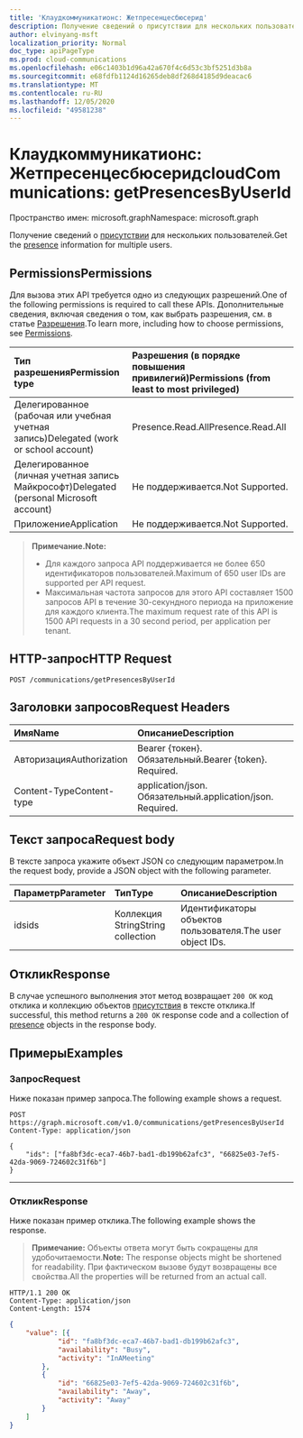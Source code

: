 ```yaml
---
title: 'Клаудкоммуникатионс: Жетпресенцесбюсерид'
description: Получение сведений о присутствии для нескольких пользователей.
author: elvinyang-msft
localization_priority: Normal
doc_type: apiPageType
ms.prod: cloud-communications
ms.openlocfilehash: e06c1403b1d96a42a670f4c6d53c3bf5251d3b8a
ms.sourcegitcommit: e68fdfb1124d16265deb8df268d4185d9deacac6
ms.translationtype: MT
ms.contentlocale: ru-RU
ms.lasthandoff: 12/05/2020
ms.locfileid: "49581238"
---
```

# <a name="cloudcommunications-getpresencesbyuserid"></a><span data-ttu-id="04b8e-103">Клаудкоммуникатионс: Жетпресенцесбюсерид</span><span class="sxs-lookup"><span data-stu-id="04b8e-103">cloudCommunications: getPresencesByUserId</span></span>

<span data-ttu-id="04b8e-104">Пространство имен: microsoft.graph</span><span class="sxs-lookup"><span data-stu-id="04b8e-104">Namespace: microsoft.graph</span></span>

<span data-ttu-id="04b8e-105">Получение сведений о [присутствии](../resources/presence.md) для нескольких пользователей.</span><span class="sxs-lookup"><span data-stu-id="04b8e-105">Get the [presence](../resources/presence.md) information for multiple users.</span></span>

## <a name="permissions"></a><span data-ttu-id="04b8e-106">Permissions</span><span class="sxs-lookup"><span data-stu-id="04b8e-106">Permissions</span></span>
<span data-ttu-id="04b8e-107">Для вызова этих API требуется одно из следующих разрешений.</span><span class="sxs-lookup"><span data-stu-id="04b8e-107">One of the following permissions is required to call these APIs.</span></span> <span data-ttu-id="04b8e-108">Дополнительные сведения, включая сведения о том, как выбрать разрешения, см. в статье [Разрешения](/graph/permissions-reference).</span><span class="sxs-lookup"><span data-stu-id="04b8e-108">To learn more, including how to choose permissions, see [Permissions](/graph/permissions-reference).</span></span>

| <span data-ttu-id="04b8e-109">Тип разрешения</span><span class="sxs-lookup"><span data-stu-id="04b8e-109">Permission type</span></span> | <span data-ttu-id="04b8e-110">Разрешения (в порядке повышения привилегий)</span><span class="sxs-lookup"><span data-stu-id="04b8e-110">Permissions (from least to most privileged)</span></span>                  |
| :-------------- | :----------------------------------------------------------- |
| <span data-ttu-id="04b8e-111">Делегированное (рабочая или учебная учетная запись)</span><span class="sxs-lookup"><span data-stu-id="04b8e-111">Delegated (work or school account)</span></span>     | <span data-ttu-id="04b8e-112">Presence.Read.All</span><span class="sxs-lookup"><span data-stu-id="04b8e-112">Presence.Read.All</span></span>                         |
| <span data-ttu-id="04b8e-113">Делегированное (личная учетная запись Майкрософт)</span><span class="sxs-lookup"><span data-stu-id="04b8e-113">Delegated (personal Microsoft account)</span></span> | <span data-ttu-id="04b8e-114">Не поддерживается.</span><span class="sxs-lookup"><span data-stu-id="04b8e-114">Not Supported.</span></span>                         |
| <span data-ttu-id="04b8e-115">Приложение</span><span class="sxs-lookup"><span data-stu-id="04b8e-115">Application</span></span>                            | <span data-ttu-id="04b8e-116">Не поддерживается.</span><span class="sxs-lookup"><span data-stu-id="04b8e-116">Not Supported.</span></span>                                  |

> <span data-ttu-id="04b8e-117">**Примечание.**</span><span class="sxs-lookup"><span data-stu-id="04b8e-117">**Note:**</span></span>
> * <span data-ttu-id="04b8e-118">Для каждого запроса API поддерживается не более 650 идентификаторов пользователей.</span><span class="sxs-lookup"><span data-stu-id="04b8e-118">Maximum of 650 user IDs are supported per API request.</span></span>
> * <span data-ttu-id="04b8e-119">Максимальная частота запросов для этого API составляет 1500 запросов API в течение 30-секундного периода на приложение для каждого клиента.</span><span class="sxs-lookup"><span data-stu-id="04b8e-119">The maximum request rate of this API is 1500 API requests in a 30 second period, per application per tenant.</span></span>

## <a name="http-request"></a><span data-ttu-id="04b8e-120">HTTP-запрос</span><span class="sxs-lookup"><span data-stu-id="04b8e-120">HTTP Request</span></span>
<!-- { "blockType": "ignored" } -->
```http
POST /communications/getPresencesByUserId
```

## <a name="request-headers"></a><span data-ttu-id="04b8e-121">Заголовки запросов</span><span class="sxs-lookup"><span data-stu-id="04b8e-121">Request Headers</span></span>
| <span data-ttu-id="04b8e-122">Имя</span><span class="sxs-lookup"><span data-stu-id="04b8e-122">Name</span></span>          | <span data-ttu-id="04b8e-123">Описание</span><span class="sxs-lookup"><span data-stu-id="04b8e-123">Description</span></span>               |
|:--------------|:--------------------------|
| <span data-ttu-id="04b8e-124">Авторизация</span><span class="sxs-lookup"><span data-stu-id="04b8e-124">Authorization</span></span> | <span data-ttu-id="04b8e-p102">Bearer {токен}. Обязательный.</span><span class="sxs-lookup"><span data-stu-id="04b8e-p102">Bearer {token}. Required.</span></span> |
|<span data-ttu-id="04b8e-127">Content-Type</span><span class="sxs-lookup"><span data-stu-id="04b8e-127">Content-type</span></span> | <span data-ttu-id="04b8e-p103">application/json. Обязательный.</span><span class="sxs-lookup"><span data-stu-id="04b8e-p103">application/json. Required.</span></span> |


## <a name="request-body"></a><span data-ttu-id="04b8e-130">Текст запроса</span><span class="sxs-lookup"><span data-stu-id="04b8e-130">Request body</span></span>

<span data-ttu-id="04b8e-131">В тексте запроса укажите объект JSON со следующим параметром.</span><span class="sxs-lookup"><span data-stu-id="04b8e-131">In the request body, provide a JSON object with the following parameter.</span></span>

| <span data-ttu-id="04b8e-132">Параметр</span><span class="sxs-lookup"><span data-stu-id="04b8e-132">Parameter</span></span>      | <span data-ttu-id="04b8e-133">Тип</span><span class="sxs-lookup"><span data-stu-id="04b8e-133">Type</span></span>    |<span data-ttu-id="04b8e-134">Описание</span><span class="sxs-lookup"><span data-stu-id="04b8e-134">Description</span></span>|
|:---------------|:--------|:----------|
|<span data-ttu-id="04b8e-135">ids</span><span class="sxs-lookup"><span data-stu-id="04b8e-135">ids</span></span>|<span data-ttu-id="04b8e-136">Коллекция String</span><span class="sxs-lookup"><span data-stu-id="04b8e-136">String collection</span></span>|<span data-ttu-id="04b8e-137">Идентификаторы объектов пользователя.</span><span class="sxs-lookup"><span data-stu-id="04b8e-137">The user object IDs.</span></span>|

## <a name="response"></a><span data-ttu-id="04b8e-138">Отклик</span><span class="sxs-lookup"><span data-stu-id="04b8e-138">Response</span></span>

<span data-ttu-id="04b8e-139">В случае успешного выполнения этот метод возвращает `200 OK` код отклика и коллекцию объектов [присутствия](../resources/presence.md) в тексте отклика.</span><span class="sxs-lookup"><span data-stu-id="04b8e-139">If successful, this method returns a `200 OK` response code and a collection of [presence](../resources/presence.md) objects in the response body.</span></span>


## <a name="examples"></a><span data-ttu-id="04b8e-140">Примеры</span><span class="sxs-lookup"><span data-stu-id="04b8e-140">Examples</span></span>

### <a name="request"></a><span data-ttu-id="04b8e-141">Запрос</span><span class="sxs-lookup"><span data-stu-id="04b8e-141">Request</span></span>
<span data-ttu-id="04b8e-142">Ниже показан пример запроса.</span><span class="sxs-lookup"><span data-stu-id="04b8e-142">The following example shows a request.</span></span>

<!-- {
  "blockType": "request",
  "name": "get-presence-multiple-users"
}-->

```http
POST https://graph.microsoft.com/v1.0/communications/getPresencesByUserId
Content-Type: application/json

{
    "ids": ["fa8bf3dc-eca7-46b7-bad1-db199b62afc3", "66825e03-7ef5-42da-9069-724602c31f6b"]
}
```

---

### <a name="response"></a><span data-ttu-id="04b8e-143">Отклик</span><span class="sxs-lookup"><span data-stu-id="04b8e-143">Response</span></span>
<span data-ttu-id="04b8e-144">Ниже показан пример отклика.</span><span class="sxs-lookup"><span data-stu-id="04b8e-144">The following example shows the response.</span></span>

> <span data-ttu-id="04b8e-145">**Примечание:** Объекты ответа могут быть сокращены для удобочитаемости.</span><span class="sxs-lookup"><span data-stu-id="04b8e-145">**Note:** The response objects might be shortened for readability.</span></span> <span data-ttu-id="04b8e-146">При фактическом вызове будут возвращены все свойства.</span><span class="sxs-lookup"><span data-stu-id="04b8e-146">All the properties will be returned from an actual call.</span></span>

<!-- {
  "blockType": "response",
  "name": "get-presence-multiple-users",
  "truncated": "true",
  "@odata.type": "microsoft.graph.presence"
}-->

```http
HTTP/1.1 200 OK
Content-Type: application/json
Content-Length: 1574
```
```json
{
    "value": [{
            "id": "fa8bf3dc-eca7-46b7-bad1-db199b62afc3",
            "availability": "Busy",
            "activity": "InAMeeting"
        },
        {
            "id": "66825e03-7ef5-42da-9069-724602c31f6b",
            "availability": "Away",
            "activity": "Away"
        }
    ]
}
```

<!-- uuid: 8fcb5dbc-d5aa-4681-8e31-b001d5168d79
2015-10-25 14:57:30 UTC -->
<!--
{
  "type": "#page.annotation",
  "description": "List Presence Information",
  "keywords": "",
  "section": "documentation",
  "tocPath": "",
  "suppressions": [
  ]
}
-->


